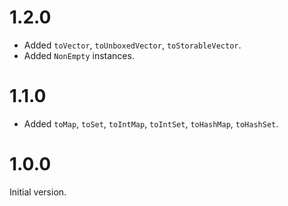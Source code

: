 # 1.2.0

* Added `toVector`, `toUnboxedVector`, `toStorableVector`.
* Added `NonEmpty` instances.

# 1.1.0

* Added `toMap`, `toSet`, `toIntMap`, `toIntSet`, `toHashMap`, `toHashSet`.

# 1.0.0

Initial version.
